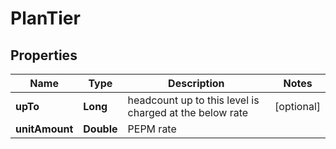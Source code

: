 

# PlanTier


## Properties

| Name | Type | Description | Notes |
|------------ | ------------- | ------------- | -------------|
|**upTo** | **Long** | headcount up to this level is charged at the below rate |  [optional] |
|**unitAmount** | **Double** | PEPM rate |  |



